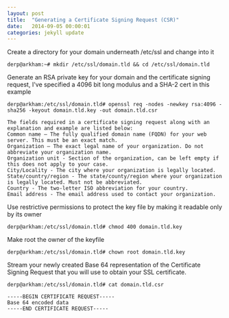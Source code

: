 ```yaml
---
layout: post
title:  "Generating a Certificate Signing Request (CSR)"
date:   2014-09-05 00:00:01
categories: jekyll update
---
```


Create a directory for your domain underneath /etc/ssl and change into it

`derp@arkham:~# mkdir /etc/ssl/domain.tld && cd /etc/ssl/domain.tld`

Generate an RSA private key for your domain and the certificate signing request, I've specified a 4096 bit long modulus and a SHA-2 cert in this example

`derp@arkham:/etc/ssl/domain.tld# openssl req -nodes -newkey rsa:4096 -sha256 -keyout domain.tld.key -out domain.tld.csr`

```
The fields required in a certificate signing request along with an explanation and example are listed below:
Common name – The fully qualified domain name (FQDN) for your web server. This must be an exact match.
Organization – The exact legal name of your organization. Do not abbreviate your organization name.
Organization unit - Section of the organization, can be left empty if this does not apply to your case.
City/Locality - The city where your organization is legally located.
State/country/region - The state/county/region where your organization is legally located. Must not be abbreviated.
Country - The two-letter ISO abbreviation for your country.
Email address - The email address used to contact your organization.
```

Use restrictive permissions to protect the key file by making it readable only by its owner

`derp@arkham:/etc/ssl/domain.tld# chmod 400 domain.tld.key`

Make root the owner of the keyfile

`derp@arkham:/etc/ssl/domain.tld# chown root domain.tld.key`

Stream your newly created Base 64 representation of the Certificate Signing Request that you will use to obtain your SSL certificate.

`derp@arkham:/etc/ssl/domain.tld# cat domain.tld.csr`

```
-----BEGIN CERTIFICATE REQUEST-----
Base 64 encoded data
-----END CERTIFICATE REQUEST-----
```
[jekyll-gh]: https://github.com/mojombo/jekyll
[jekyll]:    http://jekyllrb.com
